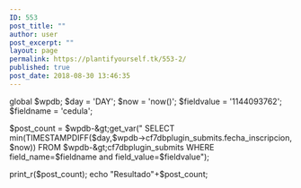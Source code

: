 ```yaml
---
ID: 553
post_title: ""
author: user
post_excerpt: ""
layout: page
permalink: https://plantifyourself.tk/553-2/
published: true
post_date: 2018-08-30 13:46:35
---
```

global $wpdb;
$day = 'DAY';
$now = 'now()';
$fieldvalue = '1144093762';
$fieldname = 'cedula';

$post_count = $wpdb-&gt;get_var("
SELECT min(TIMESTAMPDIFF($day,$wpdb-&gt;cf7dbplugin_submits.fecha_inscripcion, $now))
FROM  $wpdb-&gt;cf7dbplugin_submits
WHERE field_name=$fieldname and field_value=$fieldvalue");

print_r($post_count);
echo "Resultado"+$post_count;